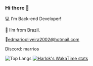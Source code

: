 
### Hi there 🍍

:computer: I'm Back-end Developer!

:house_with_garden: I’m from Brazil.

📧edmariooliveira2002@hotmail.com

Discord: marrios

![Top Langs](https://github-readme-stats.vercel.app/api/top-langs/?username=marriosdev&langs_count=20)
[![Harlok's WakaTime stats](https://github-readme-stats.vercel.app/api/wakatime?username=@marriosdev)](https://github.com/anuraghazra/github-readme-stats)
